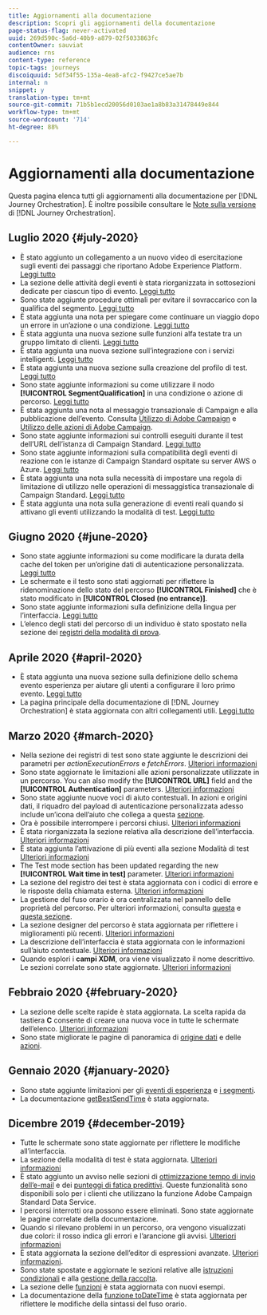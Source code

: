 ```yaml
---
title: Aggiornamenti alla documentazione
description: Scopri gli aggiornamenti della documentazione
page-status-flag: never-activated
uuid: 269d590c-5a6d-40b9-a879-02f5033863fc
contentOwner: sauviat
audience: rns
content-type: reference
topic-tags: journeys
discoiquuid: 5df34f55-135a-4ea8-afc2-f9427ce5ae7b
internal: n
snippet: y
translation-type: tm+mt
source-git-commit: 71b5b1ecd20056d0103ae1a8b83a31478449e844
workflow-type: tm+mt
source-wordcount: '714'
ht-degree: 88%

---
```



# Aggiornamenti alla documentazione

Questa pagina elenca tutti gli aggiornamenti alla documentazione per [!DNL Journey Orchestration].
È inoltre possibile consultare le [Note sulla versione](../release-notes/release-notes.md) di [!DNL Journey Orchestration].

## Luglio 2020 {#july-2020}

* È stato aggiunto un collegamento a un nuovo video di esercitazione sugli eventi dei passaggi che riportano  Adobe Experience Platform. [Leggi tutto](../building-journeys/sharing-overview.md)
* La sezione delle attività degli eventi è stata riorganizzata in sottosezioni dedicate per ciascun tipo di evento. [Leggi tutto](../building-journeys/event-activities.md)
* Sono state aggiunte procedure ottimali per evitare il sovraccarico con la qualifica del segmento. [Leggi tutto](../building-journeys/segment-qualification-events.md#speed-segment-qualification)
* È stata aggiunta una nota per spiegare come continuare un viaggio dopo un errore in un’azione o una condizione. [Leggi tutto](../about/troubleshooting.md#section_h3q_kqk_fhb)
* È stata aggiunta una nuova sezione sulle funzioni alfa testate tra un gruppo limitato di clienti. [Leggi tutto](../alpha/alpha-overview.md)
* È stata aggiunta una nuova sezione sull’integrazione con i servizi intelligenti. [Leggi tutto](../ai-services/ai-services-overview.md)
* È stata aggiunta una nuova sezione sulla creazione del profilo di test. [Leggi tutto](../building-journeys/testing-the-journey.md#create-test-profile)
* Sono state aggiunte informazioni su come utilizzare il nodo **[!UICONTROL SegmentQualification]** in una condizione o azione di percorso. [Leggi tutto](../building-journeys/segment-qualification-events.md)
* È stata aggiunta una nota al messaggio transazionale di Campaign e alla pubblicazione dell’evento. Consulta [Utilizzo di Adobe Campaign](../action/working-with-adobe-campaign.md) e [Utilizzo delle azioni di Adobe Campaign](../building-journeys/using-adobe-campaign-actions.md).
* Sono state aggiunte informazioni sui controlli eseguiti durante il test dell’URL dell’istanza di Campaign Standard. [Leggi tutto](../action/working-with-adobe-campaign.md)
* Sono state aggiunte informazioni sulla compatibilità degli eventi di reazione con le istanze di Campaign Standard ospitate su server AWS o Azure. [Leggi tutto](../building-journeys/reaction-events.md)
* È stata aggiunta una nota sulla necessità di impostare una regola di limitazione di utilizzo nelle operazioni di messaggistica transazionale di Campaign Standard. [Leggi tutto](../action/working-with-adobe-campaign.md)
* È stata aggiunta una nota sulla generazione di eventi reali quando si attivano gli eventi utilizzando la modalità di test. [Leggi tutto](../building-journeys/testing-the-journey.md#firing_events)

## Giugno 2020 {#june-2020}

* Sono state aggiunte informazioni su come modificare la durata della cache del token per un’origine dati di autenticazione personalizzata. [Leggi tutto](../datasource/external-data-sources.md#section_wjp_nl5_nhb)
* Le schermate e il testo sono stati aggiornati per riflettere la ridenominazione dello stato del percorso **[!UICONTROL Finished]** che è stato modificato in **[!UICONTROL Closed (no entrance)]**.
* Sono state aggiunte informazioni sulla definizione della lingua per l’interfaccia. [Leggi tutto](../about/user-interface.md)
* L’elenco degli stati del percorso di un individuo è stato spostato nella sezione dei [registri della modalità di prova](../building-journeys/testing-the-journey.md#viewing_logs).

## Aprile 2020 {#april-2020}

* È stata aggiunta una nuova sezione sulla definizione dello schema evento esperienza per aiutare gli utenti a configurare il loro primo evento. [Leggi tutto](../event/experience-event-schema.md)
* La pagina principale della documentazione di [!DNL Journey Orchestration] è stata aggiornata con altri collegamenti utili. [Leggi tutto](../../journey-orchestration-home.md)

## Marzo 2020 {#march-2020}

* Nella sezione dei registri di test sono state aggiunte le descrizioni dei parametri per _actionExecutionErrors_ e _fetchErrors_. [Ulteriori informazioni](../building-journeys/testing-the-journey.md#viewing_logs)
* Sono state aggiornate le limitazioni alle azioni personalizzate utilizzate in un percorso. You can also modify the **[!UICONTROL URL]** field and the **[!UICONTROL Authentication]** parameters. [Ulteriori informazioni](../action/about-custom-action-configuration.md)
* Sono state aggiunte nuove voci di aiuto contestuali. In azioni e origini dati, il riquadro del payload di autenticazione personalizzata adesso include un’icona dell’aiuto che collega a questa [sezione](../datasource/external-data-sources.md#section_wjp_nl5_nhb).
* Ora è possibile interrompere i percorsi chiusi. [Ulteriori informazioni](../building-journeys/using-the-journey-designer.md)
* È stata riorganizzata la sezione relativa alla descrizione dell’interfaccia. [Ulteriori informazioni](../about/user-interface.md)
* È stata aggiunta l’attivazione di più eventi alla sezione Modalità di test [Ulteriori informazioni](../building-journeys/testing-the-journey.md#firing_events)
* The Test mode section has been updated regarding the new **[!UICONTROL Wait time in test]** parameter. [Ulteriori informazioni](../building-journeys/testing-the-journey.md)
* La sezione del registro dei test è stata aggiornata con i codici di errore e le risposte della chiamata esterna. [Ulteriori informazioni](../building-journeys/testing-the-journey.md#viewing_logs)
* La gestione del fuso orario è ora centralizzata nel pannello delle proprietà del percorso. Per ulteriori informazioni, consulta [questa](../building-journeys/changing-properties.md#timezone) e [questa sezione](../building-journeys/timezone-management.md).
* La sezione designer del percorso è stata aggiornata per riflettere i miglioramenti più recenti. [Ulteriori informazioni](../building-journeys/using-the-journey-designer.md)
* La descrizione dell’interfaccia è stata aggiornata con le informazioni sull’aiuto contestuale. [Ulteriori informazioni](../about/user-interface.md#section_ksq_zr1_ffb)
* Quando esplori i **campi XDM**, ora viene visualizzato il nome descrittivo. Le sezioni correlate sono state aggiornate. [Ulteriori informazioni](../about/user-interface.md#friendly-names-display)

## Febbraio 2020 {#february-2020}

* La sezione delle scelte rapide è stata aggiornata. La scelta rapida da tastiera **C** consente di creare una nuova voce in tutte le schermate dell’elenco. [Ulteriori informazioni](../about/user-interface.md#section_ksq_zr1_ffb)
* Sono state migliorate le pagine di panoramica di [origine dati](../datasource/about-data-sources.md) e delle [azioni](../action/action.md).

## Gennaio 2020 {#january-2020}

* Sono state aggiunte limitazioni per gli [eventi di esperienza](../datasource/adobe-experience-platform-data-source.md) e [i segmenti](../functions/functioninsegment.md).
* La documentazione [getBestSendTime](../functions/functiongetbestsendtime.md) è stata aggiornata.

## Dicembre 2019 {#december-2019}

* Tutte le schermate sono state aggiornate per riflettere le modifiche all’interfaccia.
* La sezione della modalità di test è stata aggiornata. [Ulteriori informazioni](../building-journeys/testing-the-journey.md)
* È stato aggiunto un avviso nelle sezioni di [ottimizzazione tempo di invio dell’e-mail](../building-journeys/wait-activity.md) e dei [punteggi di fatica predittivi](../ai-services/leveraging-fatigue-scores.md). Queste funzionalità sono disponibili solo per i clienti che utilizzano la funzione Adobe Campaign Standard Data Service.
* I percorsi interrotti ora possono essere eliminati. Sono state aggiornate le pagine correlate della documentazione.
* Quando si rilevano problemi in un percorso, ora vengono visualizzati due colori: il rosso indica gli errori e l’arancione gli avvisi. [Ulteriori informazioni](../about/troubleshooting.md)
* È stata aggiornata la sezione dell’editor di espressioni avanzate. [Ulteriori informazioni](../expression/expressionadvanced.md).
* Sono state spostate e aggiornate le sezioni relative alle [istruzioni condizionali](../expression/conditional-instruction.md) e alla [gestione della raccolta](../expression/collection-management-functions.md).
* La sezione delle [funzioni](../expression/functions.md) è stata aggiornata con nuovi esempi.
* La documentazione della [funzione toDateTime](../functions/functiontodatetime.md) è stata aggiornata per riflettere le modifiche della sintassi del fuso orario.
